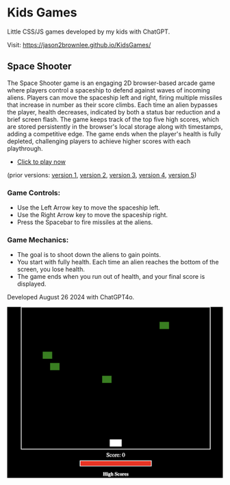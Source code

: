 # Kids Games

Little CSS/JS games developed by my kids with ChatGPT.

Visit: <https://jason2brownlee.github.io/KidsGames/>


## Space Shooter

The Space Shooter game is an engaging 2D browser-based arcade game where players control a spaceship to defend against waves of incoming aliens. Players can move the spaceship left and right, firing multiple missiles that increase in number as their score climbs. Each time an alien bypasses the player, health decreases, indicated by both a status bar reduction and a brief screen flash. The game keeps track of the top five high scores, which are stored persistently in the browser's local storage along with timestamps, adding a competitive edge. The game ends when the player's health is fully depleted, challenging players to achieve higher scores with each playthrough.

* [Click to play now](space_shooter/space_shooter6.html)

(prior versions: [version 1](space_shooter/space_shooter1.html), [version 2](space_shooter/space_shooter2.html), [version 3](space_shooter/space_shooter3.html), [version 4](space_shooter/space_shooter4.html), [version 5](space_shooter/space_shooter5.html))

### Game Controls:
* Use the Left Arrow key to move the spaceship left.
* Use the Right Arrow key to move the spaceship right.
* Press the Spacebar to fire missiles at the aliens.
### Game Mechanics:
* The goal is to shoot down the aliens to gain points.
* You start with fully health. Each time an alien reaches the bottom of the screen, you lose health.
* The game ends when you run out of health, and your final score is displayed.

Developed August 26 2024 with ChatGPT4o.

[![Space Shooter](space_shooter/space_shooter.png)](space_shooter/space_shooter6.html)